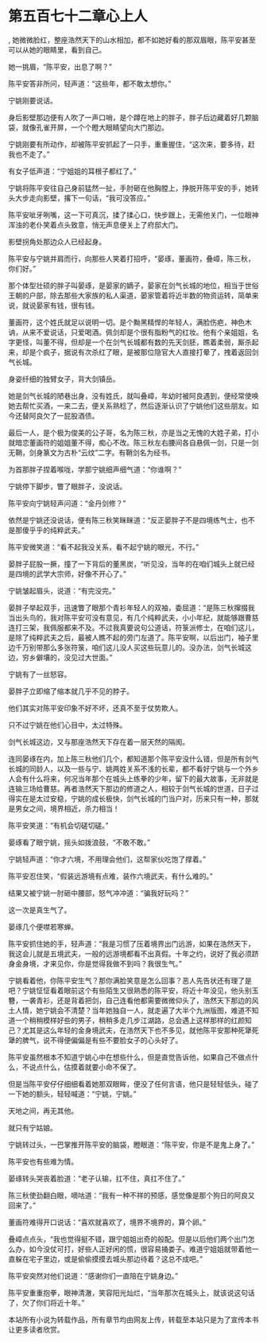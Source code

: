 # 第五百七十二章心上人
,  她微微脸红，整座浩然天下的山水相加，都不如她好看的那双眉眼，陈平安甚至可以从她的眼睛里，看到自己。
   她一挑眉，“陈平安，出息了啊？”
   陈平安答非所问，轻声道：“这些年，都不敢太想你。”
   宁姚刚要说话。
   身后影壁那边便有人吹了一声口哨，是个蹲在地上的胖子，胖子后边藏着好几颗脑袋，就像孔雀开屏，一个个瞪大眼睛望向大门那边。
   宁姚刚要有所动作，却被陈平安抓起了一只手，重重握住，“这次来，要多待，赶我也不走了。”
   有女子低声道：“宁姐姐的耳根子都红了。”
   宁姚将陈平安往自己身前猛然一扯，手肘砸在他胸膛上，挣脱开陈平安的手，她转头大步走向影壁，撂下一句话，“我可没答应。”
   陈平安呲牙咧嘴，这一下可真沉，揉了揉心口，快步跟上，无需他关门，一位眼神浑浊的老仆笑着点头致意，悄无声息便关上了府邸大门。
   影壁拐角处那边众人已经起身。
   陈平安与宁姚并肩而行，向那些人笑着打招呼，“晏琢，董画符，叠嶂，陈三秋，你们好。”
   那个体型壮硕的胖子叫晏琢，是晏家的嫡子，晏家在剑气长城的地位，相当于世俗王朝的户部，除去那些大家族的私人渠道，晏家管着将近半数的物资运转，简单来说，就说晏家有钱，很有钱。
   董画符，这个姓氏就足以说明一切。是个黝黑精悍的年轻人，满脸伤疤，神色木讷，从来不爱说话，只爱喝酒。佩剑却是个很有脂粉气的红妆。他有个亲姐姐，名字更怪，叫董不得，但却是一个在剑气长城都有数的先天剑胚，瞧着柔弱，厮杀起来，却是个疯子，据说有次杀红了眼，是被那位隐官大人直接打晕了，拽着返回剑气长城。
   身姿纤细的独臂女子，背大剑镇岳。
   她是剑气长城的陋巷出身，没有姓氏，就叫叠嶂，年幼时被阿良遇到，便经常使唤她去帮忙买酒，一来二去，便关系熟稔了，然后逐渐认识了宁姚他们这些朋友。如今还替阿良欠了一屁股酒债。
   最后一人，是个极为俊美的公子哥，名为陈三秋，亦是当之无愧的大姓子弟，打小就暗恋董画符的姐姐董不得，痴心不改。陈三秋左右腰间各自悬佩一剑，只是一剑无鞘，剑身篆文为古朴“云纹”二字。有鞘剑名为经书。
   为首那胖子捏着喉咙，学那宁姚细声细气道：“你谁啊？”
   宁姚停下脚步，瞥了眼胖子，没说话。
   陈平安向宁姚轻声问道：“金丹剑修？”
   依然是宁姚还没说话，便有陈三秋笑眯眯道：“反正晏胖子不是四境练气士，也不是那傻乎乎的纯粹武夫。”
   陈平安微笑道：“看不起我没关系，看不起宁姚的眼光，不行。”
   晏胖子屁股一撅，撞了一下背后的董黑炭，“听见没，当年的在咱们城头上就已经是四境的武学大宗师，好像不开心了。”
   宁姚皱起眉头，说道：“有完没完。”
   晏胖子举起双手，迅速瞥了眼那个青衫年轻人的双袖，委屈道：“是陈三秋撺掇我当出头鸟的，我对陈平安可没有意见，有几个纯粹武夫，小小年纪，就能够跟曹慈连打三架，我佩服都来不及。不过我真要说句公道话，符箓派修士，在咱们这儿，是除了纯粹武夫之后，最被人瞧不起的旁门左道了。陈平安啊，以后出门，袖子里边千万别带那么多张符箓，咱们这儿没人买这些玩意儿的。没办法，剑气长城这边，穷乡僻壤的，没见过大世面。”
   宁姚有了一丝怒容。
   晏胖子立即缩了缩本就几乎不见的脖子。
   他们其实对陈平安印象不好不坏，还真不至于仗势欺人。
   只不过宁姚在他们心目中，太过特殊。
   剑气长城这边，又与那座浩然天下存在着一层天然的隔阂。
   连同晏琢在内，加上陈三秋他们几个，都知道那个陈平安没什么错，但是所有剑气长城的同龄人，以及一些与宁、姚两姓关系不浅的长辈，都不看好宁姚与一个外乡人会有什么将来，何况当年那个在城头上练拳的少年，留下的最大故事，无非就是连输三场给曹慈。再者浩然天下那边的修道之人，相较于剑气长城的世道，日子过得实在是太过安稳，宁姚的成长极快，剑气长城的门当户对，历来只有一种，那就是男女之间，境界相近，杀力相当！
   陈平安笑道：“有机会切磋切磋。”
   晏琢看了眼宁姚，摇头如拨浪鼓，“不敢不敢。”
   宁姚轻声道：“你才六境，不用理会他们，这帮家伙吃饱了撑着。”
   陈平安忍住笑，“假装远游境有点难，装作六境武夫，有什么难的。”
   结果又被宁姚一肘砸中腰部，怒气冲冲道：“骗我好玩吗？”
   这一次是真生气了。
   晏琢几个便噤若寒蝉。
   陈平安抓住她的手，轻声道：“我是习惯了压着境界出门远游，如果在浩然天下，我这会儿就是五境武夫，一般的远游境都看不出真假。十年之约，说好了我必须跻身金身境，才来见你，你是觉得我做不到吗？我很生气。”
   宁姚看着他，你陈平安生气？那你满脸笑意是怎么回事？恶人先告状还有理了是吧？宁姚怔怔看着眼前这个有些陌生又很熟悉的陈平安，将近十年没见，他头别玉簪，一袭青衫，还是背着把剑，自己连看他都需要微微仰头了，浩然天下那边的风土人情，她宁姚会不清楚？当年她独自一人，就走遍了大半个九洲版图，难道不知道一个稍稍模样好些的男子，稍稍多走几步江湖路，总会遇上这样那样的红颜知己？尤其是这么年轻的金身境武夫，在浩然天下也不多见，就他陈平安那种死犟死犟的脾气，说不得便偏偏是有些不要脸女子的心头好了。
   陈平安虽然根本不知道宁姚心中在想些什么，但是直觉告诉他，如果自己不做点什么，不说点什么，估摸着就要小命不保了。
   但是当陈平安仔仔细细看着她那双眼眸，便没了任何言语，他只是轻轻低头，碰了一下她的额头，轻轻喊道：“宁姚，宁姚。”
   天地之间，再无其他。
   就只有宁姑娘。
   宁姚转过头，一巴掌推开陈平安的脑袋，瞪眼道：“陈平安，你是不是鬼上身了。”
   陈平安也有些难为情。
   晏琢转头哭丧着脸道：“老子认输，扛不住，真扛不住了。”
   陈三秋使劲翻白眼，嘀咕道：“我有一种不祥的预感，感觉像是那个狗日的阿良又回来了。”
   董画符难得开口说话：“喜欢就喜欢了，境界不境界的，算个卵。”
   叠嶂点点头，“我也觉得挺不错，跟宁姐姐出奇的般配。但是以后他们两个出门怎么办，如今没仗可打，好些人正好闲的慌，很容易捅娄子。难道宁姐姐就带着他一直躲在宅子里边，或是偷偷摸摸去城头那边待着？这总不成吧。”
   陈平安突然对他们说道：“感谢你们一直陪在宁姚身边。”
   陈平安重重抱拳，眼神清澈，笑容阳光灿烂，“当年那次在城头上，就该说这句话了，欠了你们将近十年。”
  本站所有小说为转载作品，所有章节均由网友上传，转载至本站只是为了宣传本书让更多读者欣赏。